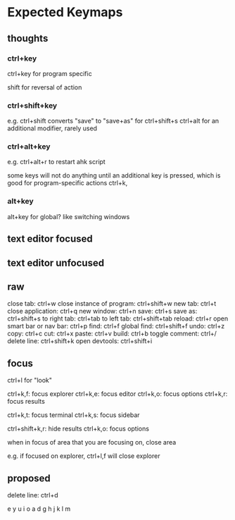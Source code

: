 # Expected Keymaps

## thoughts

### ctrl+key

ctrl+key for program specific

shift for reversal of action

### ctrl+shift+key

e.g. ctrl+shift converts "save" to "save+as" for ctrl+shift+s
ctrl+alt for an additional modifier, rarely used

### ctrl+alt+key

e.g. ctrl+alt+r to restart ahk script

some keys will not do anything until an additional key is pressed, which is good for program-specific actions
ctrl+k,

### alt+key

alt+key for global? like switching windows

## text editor focused

## text editor unfocused

## raw

close tab: ctrl+w
close instance of program: ctrl+shift+w
new tab: ctrl+t
close application: ctrl+q
new window: ctrl+n
save: ctrl+s
save as: ctrl+shift+s
to right tab: ctrl+tab
to left tab: ctrl+shift+tab
reload: ctrl+r
open smart bar or nav bar: ctrl+p
find: ctrl+f
global find: ctrl+shift+f
undo: ctrl+z
copy: ctrl+c
cut: ctrl+x
paste: ctrl+v
build: ctrl+b
toggle comment: ctrl+/
delete line: ctrl+shift+k
open devtools: ctrl+shift+i

## focus

ctrl+l for "look"

ctrl+k,f: focus explorer
ctrl+k,e: focus editor
ctrl+k,o: focus options
ctrl+k,r: focus results

ctrl+k,t: focus terminal
ctrl+k,s: focus sidebar

ctrl+shift+k,r: hide results
ctrl+k,o: focus options

when in focus of area that you are focusing on, close area

e.g. if focused on explorer, ctrl+l,f will close explorer

## proposed

delete line: ctrl+d

e
y
u
i
o
a
d
g
h
j
k
l
m
